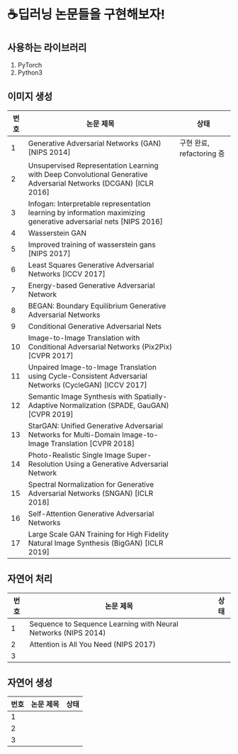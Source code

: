 # ☕️딥러닝 논문들을 구현해보자!

## 사용하는 라이브러리

1. PyTorch
2. Python3

## 이미지 생성

| 번호 | 논문 제목                                                    | 상태                      |
| ---- | ------------------------------------------------------------ | ------------------------- |
| 1    | Generative Adversarial Networks (GAN) [NIPS 2014]            | 구현 완료, refactoring 중 |
| 2    | Unsupervised Representation Learning with Deep Convolutional Generative Adversarial Networks (DCGAN) [ICLR 2016] |                           |
| 3    | Infogan: Interpretable representation learning by information maximizing generative adversarial nets [NIPS 2016] |                           |
| 4    | Wasserstein GAN                                              |                           |
| 5    | Improved training of wasserstein gans [NIPS 2017]            |                           |
| 6    | Least Squares Generative Adversarial Networks [ICCV 2017]    |                           |
| 7    | Energy-based Generative Adversarial Network                  |                           |
| 8    | BEGAN: Boundary Equilibrium Generative Adversarial Networks  |                           |
| 9    | Conditional Generative Adversarial Nets                      |                           |
| 10   | Image-to-Image Translation with Conditional Adversarial Networks (Pix2Pix) [CVPR 2017] |                           |
| 11   | Unpaired Image-to-Image Translation using Cycle-Consistent Adversarial Networks (CycleGAN) [ICCV 2017] |                           |
| 12   | Semantic Image Synthesis with Spatially-Adaptive Normalization (SPADE, GauGAN) [CVPR 2019] |                           |
| 13   | StarGAN: Unified Generative Adversarial Networks for Multi-Domain Image-to-Image Translation [CVPR 2018] |                           |
| 14   | Photo-Realistic Single Image Super-Resolution Using a Generative Adversarial Network |                           |
| 15   | Spectral Normalization for Generative Adversarial Networks (SNGAN) [ICLR 2018] |                           |
| 16   | Self-Attention Generative Adversarial Networks               |                           |
| 17   | Large Scale GAN Training for High Fidelity Natural Image Synthesis (BigGAN) [ICLR 2019] |                           |

## 자연어 처리

| 번호 | 논문 제목                                                    | 상태 |
| ---- | ------------------------------------------------------------ | ---- |
| 1    | Sequence to Sequence Learning with Neural Networks (NIPS 2014) |      |
| 2    | Attention is All You Need (NIPS 2017)                        |      |
| 3    |                                                              |      |

## 자연어 생성

| 번호 | 논문 제목 | 상태 |
| ---- | --------- | ---- |
| 1    |           |      |
| 2    |           |      |
| 3    |           |      |

